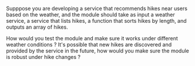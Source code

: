 Supppose you are developing a service that recommends hikes near users based on the weather, 
and the module should take as input a weather service, a service that lists hikes,
a function that sorts hikes by length, and outputs an array of hikes.

How would you test the module and make sure it works under different weather conditions ? It's possible that new hikes are discovered and provided by the service in the future, how would you make sure the module is robust under hike changes ?